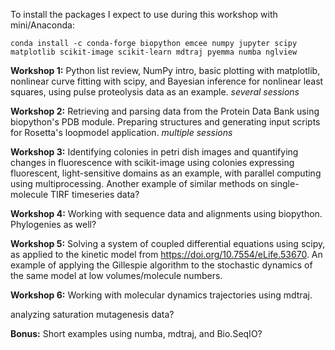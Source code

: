 To install the packages I expect to use during this workshop with mini/Anaconda:

    conda install -c conda-forge biopython emcee numpy jupyter scipy matplotlib scikit-image scikit-learn mdtraj pyemma numba nglview

**Workshop 1:** Python list review, NumPy intro, basic plotting with matplotlib, nonlinear curve fitting with scipy, and Bayesian inference for nonlinear least squares, using pulse proteolysis data as an example. *several sessions*

**Workshop 2:** Retrieving and parsing data from the Protein Data Bank using biopython's PDB module. Preparing structures and generating input scripts for Rosetta's loopmodel application. *multiple sessions*

**Workshop 3:** Identifying colonies in petri dish images and quantifying changes in fluorescence with scikit-image using colonies expressing fluorescent, light-sensitive domains as an example, with parallel computing using multiprocessing. Another example of similar methods on single-molecule TIRF timeseries data?

**Workshop 4:** Working with sequence data and alignments using biopython. Phylogenies as well?

**Workshop 5:** Solving a system of coupled differential equations using scipy, as applied to the kinetic model from <https://doi.org/10.7554/eLife.53670>. An example of applying the Gillespie algorithm to the stochastic dynamics of the same model at low volumes/molecule numbers.

**Workshop 6:** Working with molecular dynamics trajectories using mdtraj.

analyzing saturation mutagenesis data?

**Bonus:** Short examples using numba, mdtraj, and Bio.SeqIO?
